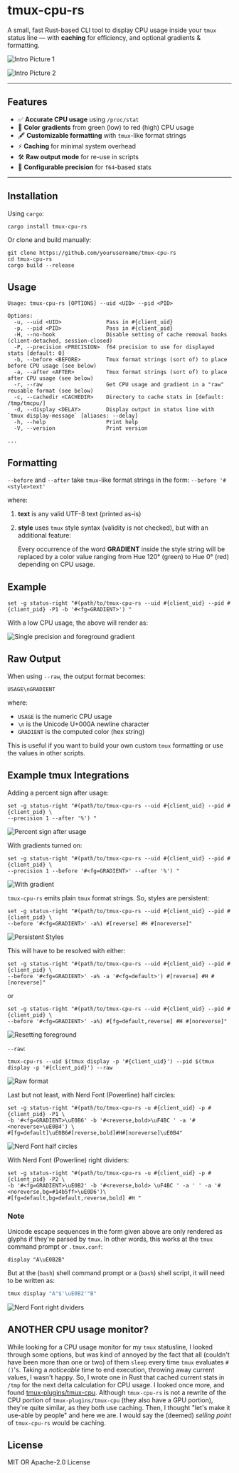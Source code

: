 # tmux-cpu-rs

A small, fast Rust-based CLI tool to display CPU usage inside your `tmux` status line — with **caching** for efficiency, and optional gradients & formatting.

![Intro Picture 1](./assets/images/header-1.png)

![Intro Picture 2](./assets/images/header-2.png)

---

## Features

- ✅ **Accurate CPU usage** using `/proc/stat`
- 🎨 **Color gradients** from green (low) to red (high) CPU usage
- 🖋 **Customizable formatting** with `tmux`-like format strings
- ⚡ **Caching** for minimal system overhead
- 🛠 **Raw output mode** for re-use in scripts
- 🔧 **Configurable precision** for `f64`-based stats

---

## Installation

Using `cargo`:

```console
cargo install tmux-cpu-rs
```

Or clone and build manually:

```console
git clone https://github.com/yourusername/tmux-cpu-rs
cd tmux-cpu-rs
cargo build --release
```

## Usage

```console
Usage: tmux-cpu-rs [OPTIONS] --uid <UID> --pid <PID>

Options:
  -u, --uid <UID>              Pass in #{client_uid}
  -p, --pid <PID>              Pass in #{client_pid}
  -H, --no-hook                Disable setting of cache removal hooks (client-detached, session-closed)
  -P, --precision <PRECISION>  f64 precision to use for displayed stats [default: 0]
  -b, --before <BEFORE>        Tmux format strings (sort of) to place before CPU usage (see below)
  -a, --after <AFTER>          Tmux format strings (sort of) to place after CPU usage (see below)
  -r, --raw                    Get CPU usage and gradient in a "raw" reusable format (see below)
  -c, --cachedir <CACHEDIR>    Directory to cache stats in [default: /tmp/tmcpu/]
  -d, --display <DELAY>        Display output in status line with `tmux display-message` [aliases: --delay]
  -h, --help                   Print help
  -V, --version                Print version

...
```

## Formatting

`--before` and `--after` take `tmux`-like format strings in the form: `--before '#<style>text'`

where:

1. **text** is any valid UTF-8 text (printed as-is)

2. **style** uses `tmux` style syntax (validity is not checked), but with an additional feature:

    Every occurrence of the word **GRADIENT** inside the style string will be replaced by a color value ranging from Hue 120° (green) to Hue 0° (red) depending on CPU usage.

## Example

```tmux
set -g status-right "#(path/to/tmux-cpu-rs --uid #{client_uid} --pid #{client_pid} -P1 -b '#<fg=GRADIENT>') "
```

With a low CPU usage, the above will render as:

![Single precision and foreground gradient](./assets/images/single-precision-fg-gradient.png)

## Raw Output

When using `--raw`, the output format becomes:

```console
USAGE\nGRADIENT
```

where:

- `USAGE` is the numeric CPU usage
- `\n` is the Unicode U+000A newline character
- `GRADIENT` is the computed color (hex string)

This is useful if you want to build your own custom `tmux` formatting or use the values in other scripts.

## Example tmux Integrations

Adding a percent sign after usage:

```tmux
set -g status-right "#(path/to/tmux-cpu-rs --uid #{client_uid} --pid #{client_pid} \
--precision 1 --after '%') "
```

![Percent sign after usage](./assets/images/percent-sign.png)

With gradients turned on:

```tmux
set -g status-right "#(path/to/tmux-cpu-rs --uid #{client_uid} --pid #{client_pid} \
--precision 1 --before '#<fg=GRADIENT>' --after '%') "
```

![With gradient](./assets/images/gradient-on.png)

`tmux-cpu-rs` emits plain `tmux` format strings. So, styles are persistent:

```tmux
set -g status-right "#(path/to/tmux-cpu-rs --uid #{client_uid} --pid #{client_pid} \
--before '#<fg=GRADIENT>' -a%) #[reverse] #H #[noreverse]"
```

![Persistent Styles](./assets/images/persistent-style-no-ple.png)

This will have to be resolved with either:

```tmux
set -g status-right "#(path/to/tmux-cpu-rs --uid #{client_uid} --pid #{client_pid} \
--before '#<fg=GRADIENT>' -a% -a '#<fg=default>') #[reverse] #H #[noreverse]"
```

or

```tmux
set -g status-right "#(path/to/tmux-cpu-rs --uid #{client_uid} --pid #{client_pid} \
--before '#<fg=GRADIENT>' -a%) #[fg=default,reverse] #H #[noreverse]"
```

![Resetting foreground](./assets/images/reset-fg-gradient.png)

`--raw`:

```console
tmux-cpu-rs --uid $(tmux display -p '#{client_uid}') --pid $(tmux display -p '#{client_pid}') --raw
```

![Raw format](./assets/images/raw.png)

Last but not least, with Nerd Font (Powerline) half circles:

```tmux
set -g status-right "#(path/to/tmux-cpu-rs -u #{client_uid} -p #{client_pid} -P1 \
-b '#<fg=GRADIENT>\uE0B6' -b '#<reverse,bold>\uF4BC ' -a '#<noreverse>\uE0B4') \
#[fg=default]\uE0B6#[reverse,bold]#H#[noreverse]\uE0B4"
```

![Nerd Font half circles](./assets/images/nerd-font-half-circles.png)

With Nerd Font (Powerline) right dividers:

```tmux
set -g status-right "#(path/to/tmux-cpu-rs -u #{client_uid} -p #{client_pid} -P2 \
-b '#<fg=GRADIENT>\uE0B2' -b '#<reverse,bold> \uF4BC ' -a ' ' -a '#<noreverse,bg=#14b5ff>\uE0D6')\
#[fg=default,bg=default,reverse,bold] #H "
```

### Note

Unicode escape sequences in the form given above are only rendered as glyphs if they're parsed by `tmux`. In other words, this works at the `tmux` command prompt or `.tmux.conf`:

```tmux
display "A\uE0B2B"
```

But at the (`bash`) shell command prompt or a (`bash`) shell script, it will need to be written as:

```bash
tmux display "A"$'\uE0B2'"B"
```

![Nerd Font right dividers](./assets/images/nerd-font-right-dividers.png)

## ANOTHER CPU usage monitor?

While looking for a CPU usage monitor for my `tmux` statusline, I looked through some options, but was kind of annoyed by the fact that all (couldn't have been more than one or two) of them `sleep` every time `tmux` evaluates `#()`'s. Taking a *noticeable* time to end execution, throwing away current values, I wasn't happy. So, I wrote one in Rust that cached current stats in `/tmp` for the next delta calculation for CPU usage. I looked once more, and found [tmux-plugins/tmux-cpu](https://github.com/tmux-plugins/tmux-cpu). Although `tmux-cpu-rs` is not a rewrite of the CPU portion of `tmux-plugins/tmux-cpu` (they also have a GPU portion), they're quite similar, as they both use caching. Then, I thought "let's make it use-able by people" and here we are. I would say the (deemed) *selling point* of `tmux-cpu-rs` would be caching.

## License

MIT OR Apache-2.0 License

